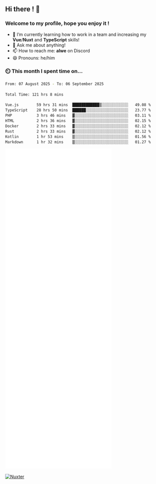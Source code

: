 ## Hi there ! 👋

### Welcome to my profile, hope you enjoy it !

- 🌱 I’m currently learning how to work in a team and increasing my **Vue**/**Nuxt** and **TypeScript** skills!
- 💬 Ask me about anything!
- 📫 How to reach me: **alwe** on Discord
- 😄 Pronouns: he/him

### ⏲️ This month I spent time on...

<!--START_SECTION:waka-->

```bash
From: 07 August 2025 - To: 06 September 2025

Total Time: 121 hrs 8 mins

Vue.js        59 hrs 31 mins  ████████████▒░░░░░░░░░░░░   49.08 %
TypeScript    28 hrs 50 mins  ██████░░░░░░░░░░░░░░░░░░░   23.77 %
PHP           3 hrs 46 mins   ▓░░░░░░░░░░░░░░░░░░░░░░░░   03.11 %
HTML          2 hrs 36 mins   ▓░░░░░░░░░░░░░░░░░░░░░░░░   02.15 %
Docker        2 hrs 33 mins   ▓░░░░░░░░░░░░░░░░░░░░░░░░   02.12 %
Rust          2 hrs 33 mins   ▓░░░░░░░░░░░░░░░░░░░░░░░░   02.12 %
Kotlin        1 hr 53 mins    ▒░░░░░░░░░░░░░░░░░░░░░░░░   01.56 %
Markdown      1 hr 32 mins    ▒░░░░░░░░░░░░░░░░░░░░░░░░   01.27 %
```

<!--END_SECTION:waka-->

![Metrics](./github-metrics.svg)

[![Nuxter](https://nuxters.nuxt.com/card/zAlweNy26/og.png)](https://nuxters.nuxt.com/zAlweNy26)
